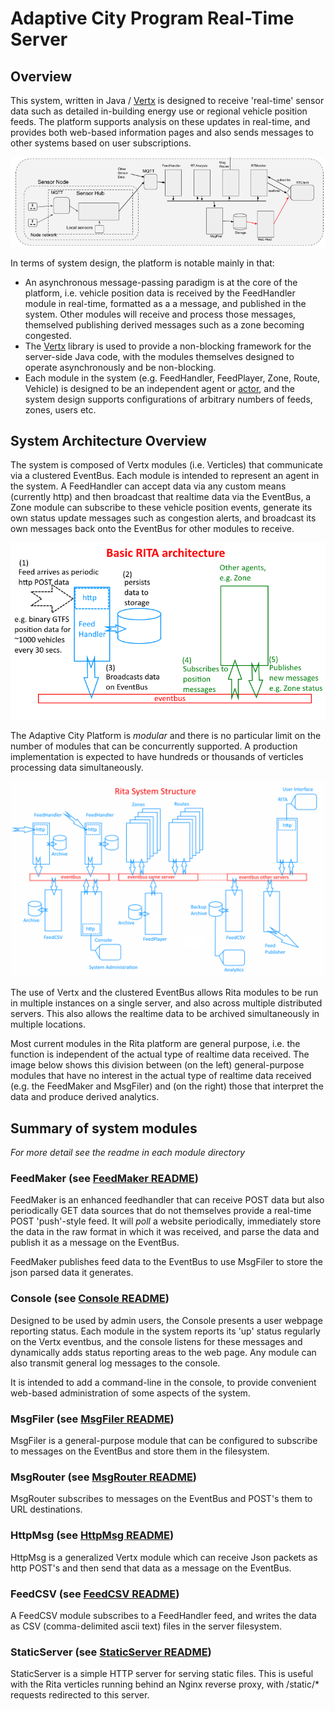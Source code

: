# Adaptive City Program Real-Time Server

## Overview

This system, written in Java / [Vertx](https://vertx.io) is designed to receive 'real-time' sensor data
such as detailed in-building energy use or regional vehicle position feeds. The platform supports
analysis on these updates in real-time, and provides both web-based information
pages and also sends messages to other systems based on user subscriptions.

![Platform Overview](images/ACP_Architecture.png)

In terms of system design, the platform is notable mainly in that:
- An asynchronous message-passing paradigm is at the core of the platform, i.e.
vehicle position data is received by the FeedHandler module in real-time, formatted as a a message,
and published in the system. Other modules will receive and process those messages, themselved publishing
derived messages such as a zone becoming congested.
- The [Vertx](https://vertx.io) library is used to provide a non-blocking framework for the server-side
Java code, with the modules themselves designed to operate asynchronously and be non-blocking.
- Each module in the system (e.g. FeedHandler, FeedPlayer, Zone, Route, Vehicle) is designed to be an
independent agent or [actor](http://www.brianstorti.com/the-actor-model/), and the system design
supports configurations of arbitrary numbers of feeds, zones, users etc.

## System Architecture Overview

The system is composed of Vertx modules (i.e. Verticles) that communicate via a clustered EventBus. Each module
is intended to represent an agent in the system. A FeedHandler can accept data via any custom means (currently http) and then
broadcast that realtime data via the EventBus, a Zone module can subscribe to these vehicle position events, generate its
own status update messages such as congestion alerts, and broadcast its own messages back onto the EventBus for other
modules to receive.

![Basic ACP Architecture](images/basic_rita_architecture.png)

The Adaptive City Platform is *modular* and there is no particular limit on the number of modules that can be concurrently supported. A production
implementation is expected to have hundreds or thousands of verticles processing data simultaneously.

![ACP System Structure](images/rita_system_structure.png)

The use of Vertx and the clustered EventBus allows Rita modules to be run in multiple instances on a single server, and
also across multiple distributed servers. This also allows the realtime data to be archived simultaneously in multiple locations.

Most current modules in the Rita platform are general purpose, i.e. the function is independent of the actual type of
realtime data received. The image below shows this division between (on the left) general-purpose modules
that have no interest in the actual type of realtime data received (e.g. the FeedMaker and MsgFiler) and
(on the right) those that interpret the data and produce derived analytics.

## Summary of system modules
*For more detail see the readme in each module directory*

### FeedMaker (see [FeedMaker README](src/main/java/acp_server/feedmaker))

FeedMaker is an enhanced feedhandler that can receive POST data but also periodically GET data sources that do not themselves
provide a real-time POST 'push'-style feed. It will *poll* a website periodically, immediately store the data in the raw
format in which it was received, and parse the data and publish it as a message on the EventBus.

FeedMaker publishes feed data to the EventBus to use MsgFiler to store the json parsed data it generates.

### Console (see [Console README](src/main/java/acp_server/console))

Designed to be used by admin users, the Console presents a user webpage reporting status.
Each module in the system reports its 'up' status regularly on the Vertx eventbus, and the console
listens for these messages and dynamically adds status reporting areas to the web page. Any module can
also transmit general log messages to the console.

It is intended to add a command-line in the console, to provide convenient web-based administration of
some aspects of the system.

### MsgFiler (see [MsgFiler README](src/main/java/acp_server/msgfiler))

MsgFiler is a general-purpose module that can be configured to subscribe to messages on the 
EventBus and store them in the filesystem.

### MsgRouter (see [MsgRouter README](src/main/java/acp_server/msgrouter))

MsgRouter subscribes to messages on the EventBus and POST's them to URL destinations.

### HttpMsg (see [HttpMsg README](src/main/java/acp_server/httpmsg))

HttpMsg is a generalized Vertx module which can receive Json packets as http POST's and then
send that data as a message on the EventBus.

### FeedCSV (see [FeedCSV README](src/main/java/acp_server/feedcsv))

A FeedCSV module subscribes to a FeedHandler feed, and writes the data
as CSV (comma-delimited ascii text) files in the server filesystem.

### StaticServer (see [StaticServer README](src/main/java/acp_server/staticserver))

StaticServer is a simple HTTP server for serving static files. This is useful with the Rita verticles
running behind an Nginx reverse proxy, with /static/* requests redirected to this server.


